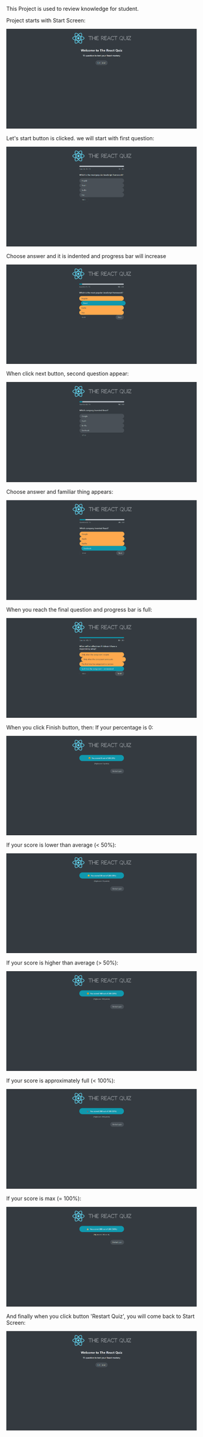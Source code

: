 This Project is used to review knowledge for student.

Project starts with Start Screen:

![Start Screen](./pics/start_screen.png)

Let's start button is clicked. we will start with first question:

![First Question](./pics/first_question.png)

Choose answer and it is indented and progress bar will increase

![First Answer](./pics/first_question_answered.png)

When click next button, second question appear:

![Second Question](./pics/second_question.png)

Choose answer and familiar thing appears:

![Second Answer](./pics/second_question_answered.png)

When you reach the final question and progress bar is full:

![Last question](./pics/last_question_answered.png)

When you click Finish button, then:
If your percentage is 0:

![Fail](./pics/fail.png)

If your score is lower than average (< 50%):

![Lower than half](./pics/finish_screen.png)

If your score is higher than average (> 50%):

![Higher than half](./pics/high_score.png)

If your score is approximately full (< 100%):

![Approximately full](./pics/approximately_full.png)

If your score is max (= 100%):

![Max Score](./pics/finish_max_score.png)

And finally when you click button 'Restart Quiz', you will come back to Start Screen:

![Start Screen](./pics/start_screen.png)
